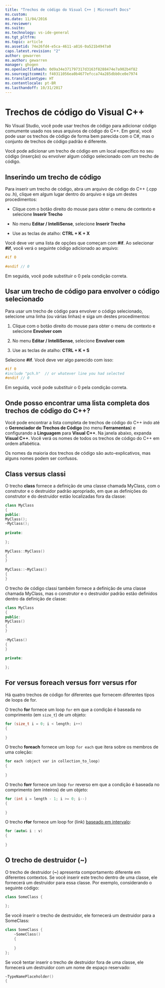 ```yaml
---
title: "Trechos de código do Visual C++ | Microsoft Docs"
ms.custom: 
ms.date: 11/04/2016
ms.reviewer: 
ms.suite: 
ms.technology: vs-ide-general
ms.tgt_pltfrm: 
ms.topic: article
ms.assetid: 74e26fd4-e5ca-4611-a816-0a521b4947a0
caps.latest.revision: "2"
author: gewarren
ms.author: gewarren
manager: ghogen
ms.openlocfilehash: 0d9a34e371797317d3163f8288474e7a902b4f82
ms.sourcegitcommit: f40311056ea0b4677efcca74a285dbb0ce0e7974
ms.translationtype: HT
ms.contentlocale: pt-BR
ms.lasthandoff: 10/31/2017
---
```

# <a name="visual-c-code-snippets"></a>Trechos de código do Visual C++
No Visual Studio, você pode usar trechos de código para adicionar código comumente usado nos seus arquivos de código do C++. Em geral, você pode usar os trechos de código de forma bem parecida com o C#, mas o conjunto de trechos de código padrão é diferente.  
  
 Você pode adicionar um trecho de código em um local específico no seu código (inserção) ou envolver algum código selecionado com um trecho de código.  
  
## <a name="inserting-a-code-snippet"></a>Inserindo um trecho de código  
 Para inserir um trecho de código, abra um arquivo de código do C++ (.cpp ou .h), clique em algum lugar dentro do arquivo e siga um destes procedimentos:  
  
-   Clique com o botão direito do mouse para obter o menu de contexto e selecione **Inserir Trecho**  
  
-   No menu **Editar / IntelliSense**, selecione **Inserir Trecho**  
  
-   Use as teclas de atalho: **CTRL + K + X**  
  
 Você deve ver uma lista de opções que começam com **#if**. Ao selecionar **#if**, você verá o seguinte código adicionado ao arquivo:  
  
```cpp  
#if 0  
  
#endif // 0  
```  
  
 Em seguida, você pode substituir o 0 pela condição correta.  
  
## <a name="using-a-code-snippet-to-surround-selected-code"></a>Usar um trecho de código para envolver o código selecionado  
 Para usar um trecho de código para envolver o código selecionado, selecione uma linha (ou várias linhas) e siga um destes procedimentos:  
  
1.  Clique com o botão direito do mouse para obter o menu de contexto e selecione **Envolver com**  
  
2.  No menu **Editar / IntelliSense**, selecione **Envolver com**  
  
3.  Use as teclas de atalho: **CTRL + K + S**  
  
 Selecione **#if**. Você deve ver algo parecido com isso:  
  
```cpp  
#if 0  
#include "pch.h"  // or whatever line you had selected  
#endif // 0  
```  
  
 Em seguida, você pode substituir o 0 pela condição correta.  
  
## <a name="where-can-i-find-a-complete-list-of-the-c-code-snippets"></a>Onde posso encontrar uma lista completa dos trechos de código do C++?  
 Você pode encontrar a lista completa de trechos de código do C++ indo até o **Gerenciador de Trechos de Código** (no menu **Ferramentas**) e configurando a **Linguagem** para **Visual C++**. Na janela abaixo, expanda **Visual C++**. Você verá os nomes de todos os trechos de código do C++ em ordem alfabética.  
  
 Os nomes da maioria dos trechos de código são auto-explicativos, mas alguns nomes podem ser confusos.  
  
## <a name="class-vs-classi"></a>Class versus classi  
 O trecho **class** fornece a definição de uma classe chamada MyClass, com o construtor e o destruidor padrão apropriado, em que as definições do construtor e do destruidor estão localizadas fora da classe:  
  
```cpp  
class MyClass  
{  
public:  
MyClass();  
~MyClass();  
  
private:  
  
};  
  
MyClass::MyClass()  
{  
}  
  
MyClass::~MyClass()  
{  
}  
```  
  
 O trecho de código classi também fornece a definição de uma classe chamada MyClass, mas o construtor e o destruidor padrão estão definidos dentro da definição de classe:  
  
```cpp  
class MyClass  
{  
public:  
MyClass()  
{  
}  
  
~MyClass()  
{  
}  
  
private:  
  
};  
```  
  
## <a name="for-vs-foreach-vs-forr-vs-rfor"></a>For versus foreach versus forr versus rfor  
 Há quatro trechos de código for diferentes que fornecem diferentes tipos de loops de for.  
  
 O trecho **for** fornece um loop `for` em que a condição é baseada no comprimento (em `size_t`) de um objeto:  
  
```cpp  
for (size_t i = 0; i < length; i++)  
{  
  
}  
```  
  
 O trecho **foreach** fornece um loop `for each` que itera sobre os membros de uma coleção:  
  
```cpp  
for each (object var in collection_to_loop)  
{  
  
}  
```  
  
 O trecho **forr** fornece um loop `for` reverso em que a condição é baseada no comprimento (em inteiros) de um objeto:  
  
```cpp  
for (int i = length - 1; i >= 0; i--)  
{  
  
}  
```  
  
 O trecho **rfor** fornece um loop for (link) [baseado em intervalo](/cpp/cpp/range-based-for-statement-cpp):  
  
```cpp  
for (auto& i : v)  
{  
  
}  
```  
  
## <a name="the-destructor-snippet-"></a>O trecho de destruidor (~)  
 O trecho de destruidor (**~**) apresenta comportamento diferente em diferentes contextos. Se você inserir este trecho dentro de uma classe, ele fornecerá um destruidor para essa classe. Por exemplo, considerando o seguinte código:  
  
```cpp  
class SomeClass {  
  
};  
```  
  
 Se você inserir o trecho de destruidor, ele fornecerá um destruidor para a SomeClass:  
  
```cpp  
class SomeClass {  
    ~SomeClass()  
    {  
  
    }  
};  
```  
  
 Se você tentar inserir o trecho de destruidor fora de uma classe, ele fornecerá um destruidor com um nome de espaço reservado:  
  
```cpp  
~TypeNamePlaceholder()  
{  
  
```